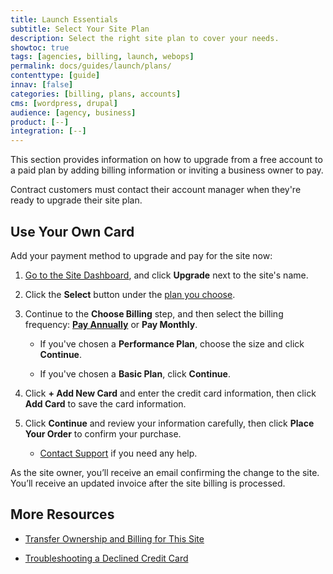 ```yaml
---
title: Launch Essentials
subtitle: Select Your Site Plan
description: Select the right site plan to cover your needs.
showtoc: true
tags: [agencies, billing, launch, webops]
permalink: docs/guides/launch/plans/
contenttype: [guide]
innav: [false]
categories: [billing, plans, accounts]
cms: [wordpress, drupal]
audience: [agency, business]
product: [--]
integration: [--]
---
```


This section provides information on how to upgrade from a free account to a paid plan by adding billing information or inviting a business owner to pay.

Contract customers must contact their account manager when they're ready to upgrade their site plan.

## Use Your Own Card

Add your payment method to upgrade and pay for the site now:

1. [Go to the Site Dashboard](/guides/account-mgmt/workspace-sites-teams/sites#site-dashboard), and click **Upgrade** next to the site's name.

1. Click the **Select** button under the [plan you choose](https://pantheon.io/plans/pricing/).

1. Continue to the **Choose Billing** step, and then select the billing frequency: [**Pay Annually**](/guides/account-mgmt/plans/pricing) or **Pay Monthly**.

   - If you've chosen a **Performance Plan**, choose the size and click **Continue**.

   - If you've chosen a **Basic Plan**, click **Continue**.

1. Click **+ Add New Card** and enter the credit card information, then click **Add Card** to save the card information.

1. Click **Continue** and review your information carefully, then click **Place Your Order** to confirm your purchase.

   - [Contact Support](/guides/support/contact-support) if you need any help.

As the site owner, you’ll receive an email confirming the change to the site. You’ll receive an updated invoice after the site billing is processed.

## More Resources

- [Transfer Ownership and Billing for This Site](/guides/legacy-dashboard/site-billing#transfer-ownership-and-billing-for-this-site)

- [Troubleshooting a Declined Credit Card](https://stripe.com/docs/declines/codes)
